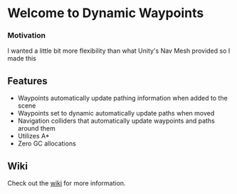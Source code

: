 # Welcome to Dynamic Waypoints

### Motivation

I wanted a little bit more flexibility than what Unity's Nav Mesh provided so I made this

## Features
- Waypoints automatically update pathing information when added to the scene
- Waypoints set to dynamic automatically update paths when moved
- Navigation colliders that automatically update waypoints and paths around them
- Utilizes A*
- Zero GC allocations 

## Wiki
Check out the [wiki](https://github.com/PeteyChan/DynamicWaypoints/wiki) for more information.
